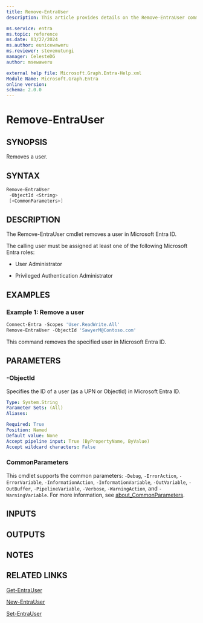 ```yaml
---
title: Remove-EntraUser
description: This article provides details on the Remove-EntraUser command.

ms.service: entra
ms.topic: reference
ms.date: 03/27/2024
ms.author: eunicewaweru
ms.reviewer: stevemutungi
manager: CelesteDG
author: msewaweru

external help file: Microsoft.Graph.Entra-Help.xml
Module Name: Microsoft.Graph.Entra
online version:
schema: 2.0.0
---
```


# Remove-EntraUser

## SYNOPSIS

Removes a user.

## SYNTAX

```powershell
Remove-EntraUser 
 -ObjectId <String>
 [<CommonParameters>]
```

## DESCRIPTION

The Remove-EntraUser cmdlet removes a user in Microsoft Entra ID.

The calling user must be assigned at least one of the following Microsoft Entra roles:

- User Administrator

- Privileged Authentication Administrator

## EXAMPLES

### Example 1: Remove a user

```powershell
Connect-Entra -Scopes 'User.ReadWrite.All'
Remove-EntraUser -ObjectId 'SawyerM@Contoso.com'
```

This command removes the specified user in Microsoft Entra ID.

## PARAMETERS

### -ObjectId

Specifies the ID of a user (as a UPN or ObjectId) in Microsoft Entra ID.

```yaml
Type: System.String
Parameter Sets: (All)
Aliases:

Required: True
Position: Named
Default value: None
Accept pipeline input: True (ByPropertyName, ByValue)
Accept wildcard characters: False
```

### CommonParameters

This cmdlet supports the common parameters: `-Debug`, `-ErrorAction`, `-ErrorVariable`, `-InformationAction`, `-InformationVariable`, `-OutVariable`, `-OutBuffer`, `-PipelineVariable`, `-Verbose`, `-WarningAction`, and `-WarningVariable`. For more information, see [about_CommonParameters](https://go.microsoft.com/fwlink/?LinkID=113216).

## INPUTS

## OUTPUTS

## NOTES

## RELATED LINKS

[Get-EntraUser](Get-EntraUser.md)

[New-EntraUser](New-EntraUser.md)

[Set-EntraUser](Set-EntraUser.md)
